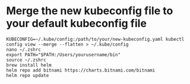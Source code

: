 # Merge the new kubeconfig file to your default kubeconfig file
```
KUBECONFIG=~/.kube/config:/path/to/your/new-kubeconfig.yaml kubectl config view --merge --flatten > ~/.kube/config
nano ~/.zshrc
export PATH="$PATH:/Users/yourusername/bin"
source ~/.zshrc
brew install helm
helm repo add bitnami https://charts.bitnami.com/bitnami
helm repo update
```

